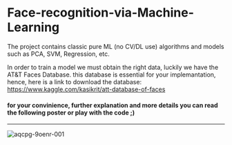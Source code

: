 # Face-recognition-via-Machine-Learning
The project contains classic pure ML (no CV/DL use) algorithms and models such as PCA, SVM, Regression, etc.

In order to train a model we must obtain the right data, luckily we have the AT&T Faces Database.
this database is essential for your implemantation, hence, here is a link to download the database:
https://www.kaggle.com/kasikrit/att-database-of-faces
#### for your convinience, further explanation and more details you can read the following poster or play with the code ;)
_________________________________________________________________________________________________
![aqcpg-9oenr-001](https://user-images.githubusercontent.com/44063183/71025997-e8f84700-2110-11ea-8a0f-d7cecb92f9ce.jpg)
